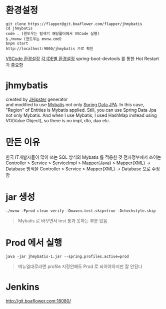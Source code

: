 # 환경설정
```
git clone https://flapper@git.boaflower.com/flapper/jhmybatis
cd jhmybatis
code . (윈도우는 탐색기 해당폴더에서 VSCode 실행)
$./mvnw (윈도우는 mvnw.cmd)
$npm start
http://localhost:9000/jhmybatis 으로 확인
```
[VSCode 환경설정](https://www.jhipster.tech/configuring-ide-visual-studio-code/)
[각 IDE별 환경설정](https://www.jhipster.tech/configuring-ide/)
spring-boot-devtools 를 통한 Hot Restart 가 중요함


# jhmybatis
created by [JHipster](https://www.jhipster.tech/) generator  
and modified to use [Mybatis](mybatis.org) not only [Spring Data JPA](https://spring.io/projects/spring-data-jpa).
In this case,  "Region" of Entities is Mybatis applied.
Still, you can use Spring Data Jpa not only Mybatis.
And when I use Mybatis, I used HashMap instead using VO(Value Object), so there is no impl, dto, dao etc.

# 만든 이유
한국 IT개발자들이 많이 쓰는 SQL 방식의 Mybatis 를 적용한 것
전자정부에서 쓰이는 
Controller > Service > ServiceImpl > Mapper(Java) > Mapper(XML) -> Database 
방식을
Controller > Service > Mapper(XML) -> Database 
으로 수정함

# jar 생성
`./mvnw -Pprod clean verify -Dmaven.test.skip=true -Dcheckstyle.skip`
> Mybatis 로 바꾸면서 test 통과 못하는 부분 있음

# Prod 에서 실행
`java -jar jhmybatis-1.jar --spring.profiles.active=prod`
> 메뉴얼대로라면 profile 지정안해도 Prod 로 되어야하지만 잘 안된다

# Jenkins
http://git.boaflower.com:18080/
